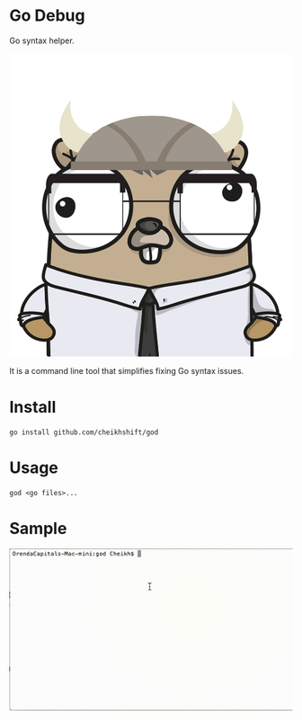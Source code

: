 # Go Debug
Go syntax helper.

![](gd.png)

It is a command line tool that simplifies fixing Go syntax issues.

# Install

	go install github.com/cheikhshift/god


# Usage

	god <go files>...


# Sample 

![](godgo.gif)
